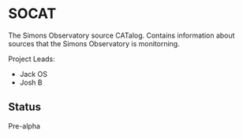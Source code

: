 SOCAT
=====

The Simons Observatory source CATalog. Contains information about sources
that the Simons Observatory is monitorning.

Project Leads:

- Jack OS
- Josh B

Status
------

Pre-alpha